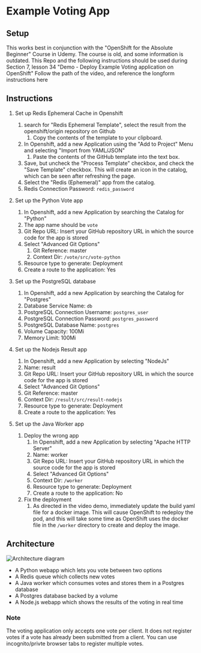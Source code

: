 # Example Voting App

## Setup

This works best in conjunction with the "OpenShift for the Absolute Beginner" Course in Udemy.  The course is old, and some information is outdated.  This Repo and the following instructions should be used during Section 7, lesson 34 "Demo - Deploy Example Voting application on OpenShift" Follow the path of the video, and reference the longform instructions here

## Instructions

1. Set up Redis Ephemeral Cache in Openshift
    1. search for "Redis Ephemeral Template", select the result from the openshift/origin repository on Github
        1. Copy the contents of the template to your clipboard.
    2. In Openshift, add a new Application using the "Add to Project" Menu and selecting "Import from YAML/JSON"
        1. Paste the contents of the GitHub template into the text box.
    3. Save, but uncheck the "Process Template" checkbox, and check the "Save Template" checkbox.  This will create an icon in the catalog, which can be seen after refreshing the page.
    4. Select the "Redis (Ephemeral)" app from the catalog.
    5. Redis Connection Password: `redis_password`

2. Set up the Python Vote app
    1. In Openshift, add a new Application by searching the Catalog for "Python"
    2. The app name should be `vote`
    3. Git Repo URL: Insert your GitHub repository URL in which the source code for the app is stored
    4. Select "Advanced Git Options"
        1. Git Reference: master
        2. Context Dir: `/vote/src/vote-python`
    5. Resource type to generate: Deployment
    6. Create a route to the application: Yes

3. Set up the PostgreSQL database
    1. In Openshift, add a new Application by searching the Catalog for "Postgres"
    2. Database Service Name: `db`
    3. PostgreSQL Connection Username: `postgres_user`
    4. PostgreSQL Connection Password: `postgres_password`
    5. PostgreSQL Database Name: `postgres`
    6. Volume Capacity: 100Mi
    7. Memory Limit: 100Mi

4. Set up the Nodejs Result app
    1. In Openshift, add a new Application by selecting "NodeJs"
    2. Name: result
    3. Git Repo URL: Insert your GitHub repository URL in which the source code for the app is stored
    4. Select "Advanced Git Options"
    5. Git Reference: master
    6. Context Dir: `/result/src/result-nodejs`
    7. Resource type to generate: Deployment
    8. Create a route to the application: Yes

5. Set up the Java Worker app
    1. Deploy the wrong app
        1. In Openshift, add a new Application by selecting "Apache HTTP Server"
        2. Name: worker
        3. Git Repo URL: Insert your GitHub repository URL in which the source code for the app is stored
        4. Select "Advanced Git Options"
        5. Context Dir: `/worker`
        6. Resource type to generate: Deployment
        7. Create a route to the application: No
    2. Fix the deployment
        1. As directed in the video demo, immediately update the build yaml file for a docker image.  This will cause OpenShift to redeploy the pod, and this will take some time as OpenShift uses the docker file in the `/worker` directory to create and deploy the image.

## Architecture

![Architecture diagram](architecture.png)

* A Python webapp which lets you vote between two options
* A Redis queue which collects new votes
* A Java worker which consumes votes and stores them in a Postgres database
* A Postgres database backed by a volume
* A Node.js webapp which shows the results of the voting in real time

### Note

The voting application only accepts one vote per client. It does not register votes if a vote has already been submitted from a client.  You can use incognito/privte browser tabs to register multiple votes.
